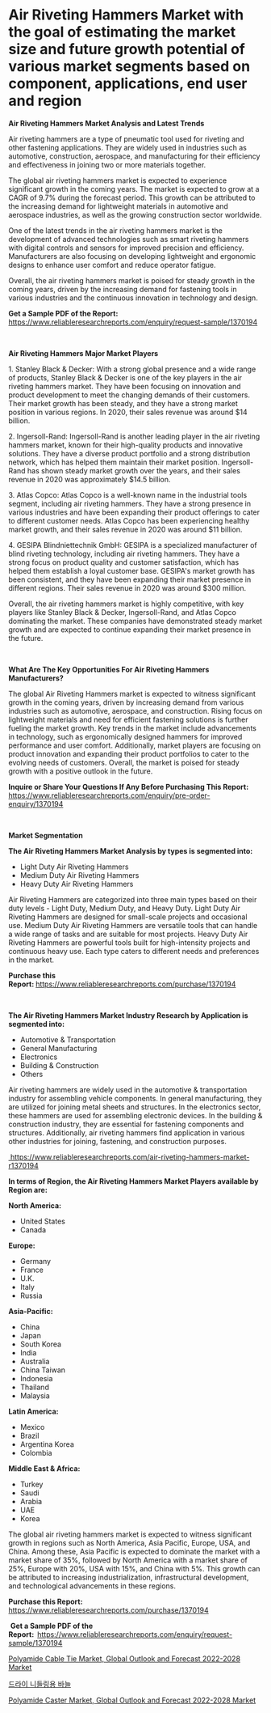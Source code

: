 <p><h1>Air Riveting Hammers Market with the goal of estimating the market size and future growth potential of various market segments based on component, applications, end user and region</h1></p><p><strong>Air Riveting Hammers Market Analysis and Latest Trends</strong></p>
<p><p>Air riveting hammers are a type of pneumatic tool used for riveting and other fastening applications. They are widely used in industries such as automotive, construction, aerospace, and manufacturing for their efficiency and effectiveness in joining two or more materials together.</p><p>The global air riveting hammers market is expected to experience significant growth in the coming years. The market is expected to grow at a CAGR of 9.7% during the forecast period. This growth can be attributed to the increasing demand for lightweight materials in automotive and aerospace industries, as well as the growing construction sector worldwide.</p><p>One of the latest trends in the air riveting hammers market is the development of advanced technologies such as smart riveting hammers with digital controls and sensors for improved precision and efficiency. Manufacturers are also focusing on developing lightweight and ergonomic designs to enhance user comfort and reduce operator fatigue.</p><p>Overall, the air riveting hammers market is poised for steady growth in the coming years, driven by the increasing demand for fastening tools in various industries and the continuous innovation in technology and design.</p></p>
<p><strong>Get a Sample PDF of the Report:&nbsp;</strong> <a href="https://www.reliableresearchreports.com/enquiry/request-sample/1370194">https://www.reliableresearchreports.com/enquiry/request-sample/1370194</a></p>
<p>&nbsp;</p>
<p><strong>Air Riveting Hammers Major Market Players</strong></p>
<p><p>1. Stanley Black & Decker: With a strong global presence and a wide range of products, Stanley Black & Decker is one of the key players in the air riveting hammers market. They have been focusing on innovation and product development to meet the changing demands of their customers. Their market growth has been steady, and they have a strong market position in various regions. In 2020, their sales revenue was around $14 billion.</p><p>2. Ingersoll-Rand: Ingersoll-Rand is another leading player in the air riveting hammers market, known for their high-quality products and innovative solutions. They have a diverse product portfolio and a strong distribution network, which has helped them maintain their market position. Ingersoll-Rand has shown steady market growth over the years, and their sales revenue in 2020 was approximately $14.5 billion.</p><p>3. Atlas Copco: Atlas Copco is a well-known name in the industrial tools segment, including air riveting hammers. They have a strong presence in various industries and have been expanding their product offerings to cater to different customer needs. Atlas Copco has been experiencing healthy market growth, and their sales revenue in 2020 was around $11 billion.</p><p>4. GESIPA Blindniettechnik GmbH: GESIPA is a specialized manufacturer of blind riveting technology, including air riveting hammers. They have a strong focus on product quality and customer satisfaction, which has helped them establish a loyal customer base. GESIPA's market growth has been consistent, and they have been expanding their market presence in different regions. Their sales revenue in 2020 was around $300 million.</p><p>Overall, the air riveting hammers market is highly competitive, with key players like Stanley Black & Decker, Ingersoll-Rand, and Atlas Copco dominating the market. These companies have demonstrated steady market growth and are expected to continue expanding their market presence in the future.</p></p>
<p>&nbsp;</p>
<p><strong>What Are The Key Opportunities For Air Riveting Hammers Manufacturers?</strong></p>
<p><p>The global Air Riveting Hammers market is expected to witness significant growth in the coming years, driven by increasing demand from various industries such as automotive, aerospace, and construction. Rising focus on lightweight materials and need for efficient fastening solutions is further fueling the market growth. Key trends in the market include advancements in technology, such as ergonomically designed hammers for improved performance and user comfort. Additionally, market players are focusing on product innovation and expanding their product portfolios to cater to the evolving needs of customers. Overall, the market is poised for steady growth with a positive outlook in the future.</p></p>
<p><strong>Inquire or Share Your Questions If Any Before Purchasing This Report:</strong> <a href="https://www.reliableresearchreports.com/enquiry/pre-order-enquiry/1370194">https://www.reliableresearchreports.com/enquiry/pre-order-enquiry/1370194</a></p>
<p>&nbsp;</p>
<p><strong>Market Segmentation</strong></p>
<p><strong>The Air Riveting Hammers Market Analysis by types is segmented into:</strong></p>
<p><ul><li>Light Duty Air Riveting Hammers</li><li>Medium Duty Air Riveting Hammers</li><li>Heavy Duty Air Riveting Hammers</li></ul></p>
<p><p>Air Riveting Hammers are categorized into three main types based on their duty levels - Light Duty, Medium Duty, and Heavy Duty. Light Duty Air Riveting Hammers are designed for small-scale projects and occasional use. Medium Duty Air Riveting Hammers are versatile tools that can handle a wide range of tasks and are suitable for most projects. Heavy Duty Air Riveting Hammers are powerful tools built for high-intensity projects and continuous heavy use. Each type caters to different needs and preferences in the market.</p></p>
<p><strong>Purchase this Report:&nbsp;</strong><a href="https://www.reliableresearchreports.com/purchase/1370194">https://www.reliableresearchreports.com/purchase/1370194</a></p>
<p>&nbsp;</p>
<p><strong>The Air Riveting Hammers Market Industry Research by Application is segmented into:</strong></p>
<p><ul><li>Automotive & Transportation</li><li>General Manufacturing</li><li>Electronics</li><li>Building & Construction</li><li>Others</li></ul></p>
<p><p>Air riveting hammers are widely used in the automotive & transportation industry for assembling vehicle components. In general manufacturing, they are utilized for joining metal sheets and structures. In the electronics sector, these hammers are used for assembling electronic devices. In the building & construction industry, they are essential for fastening components and structures. Additionally, air riveting hammers find application in various other industries for joining, fastening, and construction purposes.</p></p>
<p><a href="https://www.reliableresearchreports.com/air-riveting-hammers-market-r1370194">&nbsp;https://www.reliableresearchreports.com/air-riveting-hammers-market-r1370194</a></p>
<p><strong>In terms of Region, the Air Riveting Hammers Market Players available by Region are:</strong></p>
<p>
    <p> <strong> North America: </strong>
        <ul>
            <li>United States</li>
            <li>Canada</li>
        </ul>
        </p> 
    <p> <strong> Europe: </strong>
        <ul>
            <li>Germany</li>
            <li>France</li>
            <li>U.K.</li>
            <li>Italy</li>
            <li>Russia</li>
        </ul>
        </p> 
    <p> <strong> Asia-Pacific: </strong>
        <ul>
            <li>China</li>
            <li>Japan</li>
            <li>South Korea</li>
            <li>India</li>
            <li>Australia</li>
            <li>China Taiwan</li>
            <li>Indonesia</li>
            <li>Thailand</li>
            <li>Malaysia</li>
        </ul>
        </p> 
    <p> <strong> Latin America: </strong>
        <ul>
            <li>Mexico</li>
            <li>Brazil</li>
            <li>Argentina Korea</li>
            <li>Colombia</li>
        </ul>
        </p> 
    <p> <strong> Middle East & Africa: </strong>
        <ul>
            <li>Turkey</li>
            <li>Saudi</li>
            <li>Arabia</li>
            <li>UAE</li>
            <li>Korea</li>
        </ul>
    </p>
    </p>
<p><p>The global air riveting hammers market is expected to witness significant growth in regions such as North America, Asia Pacific, Europe, USA, and China. Among these, Asia Pacific is expected to dominate the market with a market share of 35%, followed by North America with a market share of 25%, Europe with 20%, USA with 15%, and China with 5%. This growth can be attributed to increasing industrialization, infrastructural development, and technological advancements in these regions.</p></p>
<p><strong>Purchase this Report: </strong><a href="https://www.reliableresearchreports.com/purchase/1370194">https://www.reliableresearchreports.com/purchase/1370194</a></p>
<p>&nbsp;<strong>Get a Sample PDF of the Report:&nbsp;&nbsp;</strong><a href="https://www.reliableresearchreports.com/enquiry/request-sample/1370194">https://www.reliableresearchreports.com/enquiry/request-sample/1370194</a></p>
<p><strong></strong></p>
<p><p><a href="https://github.com/suitykhatun12/Market-Research-Report-List-1/blob/main/polyamide-cable-tie-market-global-outlook-and-forecast-2022-2028-market.md">Polyamide Cable Tie Market, Global Outlook and Forecast 2022-2028 Market</a></p><p><a href="https://github.com/TrevorKruvalis5678/Market-Research-Report-List-2/blob/main/7985163125908.md">드라이 니들링용 바늘</a></p><p><a href="https://github.com/LarryPearsongXXfvf/Market-Research-Report-List-1/blob/main/polyamide-caster-market-global-outlook-and-forecast-2022-2028-market.md">Polyamide Caster Market, Global Outlook and Forecast 2022-2028 Market</a></p></p>